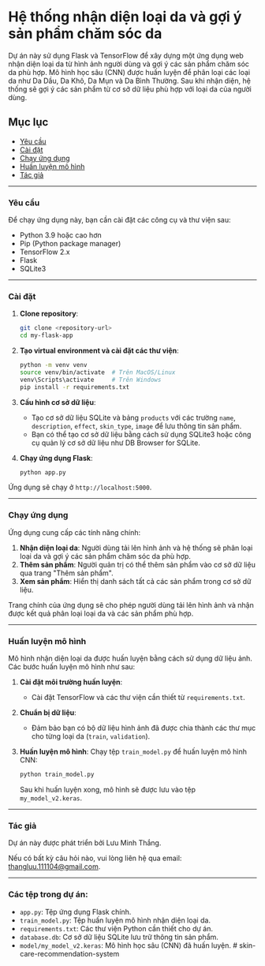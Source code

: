# Hệ thống nhận diện loại da và gợi ý sản phẩm chăm sóc da

Dự án này sử dụng Flask và TensorFlow để xây dựng một ứng dụng web nhận diện loại da từ hình ảnh người dùng và gợi ý các sản phẩm chăm sóc da phù hợp. Mô hình học sâu (CNN) được huấn luyện để phân loại các loại da như Da Dầu, Da Khô, Da Mụn và Da Bình Thường. Sau khi nhận diện, hệ thống sẽ gợi ý các sản phẩm từ cơ sở dữ liệu phù hợp với loại da của người dùng.

## Mục lục
- [Yêu cầu](#yêu-cầu)
- [Cài đặt](#cài-đặt)
- [Chạy ứng dụng](#chạy-ứng-dụng)
- [Huấn luyện mô hình](#huấn-luyện-mô-hình)
- [Tác giả](#tác-giả)

---

### Yêu cầu

Để chạy ứng dụng này, bạn cần cài đặt các công cụ và thư viện sau:
- Python 3.9 hoặc cao hơn
- Pip (Python package manager)
- TensorFlow 2.x
- Flask
- SQLite3

---

### Cài đặt

1. **Clone repository**:
    ```bash
    git clone <repository-url>
    cd my-flask-app
    ```

2. **Tạo virtual environment và cài đặt các thư viện**:
    ```bash
    python -m venv venv
    source venv/bin/activate  # Trên MacOS/Linux
    venv\Scripts\activate     # Trên Windows
    pip install -r requirements.txt
    ```

3. **Cấu hình cơ sở dữ liệu**:
    - Tạo cơ sở dữ liệu SQLite và bảng `products` với các trường `name`, `description`, `effect`, `skin_type`, `image` để lưu thông tin sản phẩm.
    - Bạn có thể tạo cơ sở dữ liệu bằng cách sử dụng SQLite3 hoặc công cụ quản lý cơ sở dữ liệu như DB Browser for SQLite.

4. **Chạy ứng dụng Flask**:
    ```bash
    python app.py
    ```

Ứng dụng sẽ chạy ở `http://localhost:5000`.

---

### Chạy ứng dụng

Ứng dụng cung cấp các tính năng chính:
1. **Nhận diện loại da**: Người dùng tải lên hình ảnh và hệ thống sẽ phân loại loại da và gợi ý các sản phẩm chăm sóc da phù hợp.
2. **Thêm sản phẩm**: Người quản trị có thể thêm sản phẩm vào cơ sở dữ liệu qua trang "Thêm sản phẩm".
3. **Xem sản phẩm**: Hiển thị danh sách tất cả các sản phẩm trong cơ sở dữ liệu.

Trang chính của ứng dụng sẽ cho phép người dùng tải lên hình ảnh và nhận được kết quả phân loại loại da và các sản phẩm phù hợp.

---

### Huấn luyện mô hình

Mô hình nhận diện loại da được huấn luyện bằng cách sử dụng dữ liệu ảnh. Các bước huấn luyện mô hình như sau:

1. **Cài đặt môi trường huấn luyện**:
    - Cài đặt TensorFlow và các thư viện cần thiết từ `requirements.txt`.

2. **Chuẩn bị dữ liệu**:
    - Đảm bảo bạn có bộ dữ liệu hình ảnh đã được chia thành các thư mục cho từng loại da (`train`, `validation`).
    
3. **Huấn luyện mô hình**:
    Chạy tệp `train_model.py` để huấn luyện mô hình CNN:

    ```bash
    python train_model.py
    ```

    Sau khi huấn luyện xong, mô hình sẽ được lưu vào tệp `my_model_v2.keras`.

---

### Tác giả

Dự án này được phát triển bởi Lưu Minh Thắng. 

Nếu có bất kỳ câu hỏi nào, vui lòng liên hệ qua email: thangluu.111104@gmail.com.

---

### Các tệp trong dự án:
- `app.py`: Tệp ứng dụng Flask chính.
- `train_model.py`: Tệp huấn luyện mô hình nhận diện loại da.
- `requirements.txt`: Các thư viện Python cần thiết cho dự án.
- `database.db`: Cơ sở dữ liệu SQLite lưu trữ thông tin sản phẩm.
- `model/my_model_v2.keras`: Mô hình học sâu (CNN) đã huấn luyện.
#   s k i n - c a r e - r e c o m m e n d a t i o n - s y s t e m 
 
 

